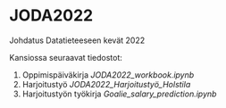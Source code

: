 # JODA2022
Johdatus Datatieteeseen kevät 2022

Kansiossa seuraavat tiedostot:
1. Oppimispäiväkirja *JODA2022_workbook.ipynb*
2. Harjoitustyö *JODA2022_Harjoitustyö_Holstila*
3. Harjoitustyön työkirja *Goalie_salary_prediction.ipynb*
